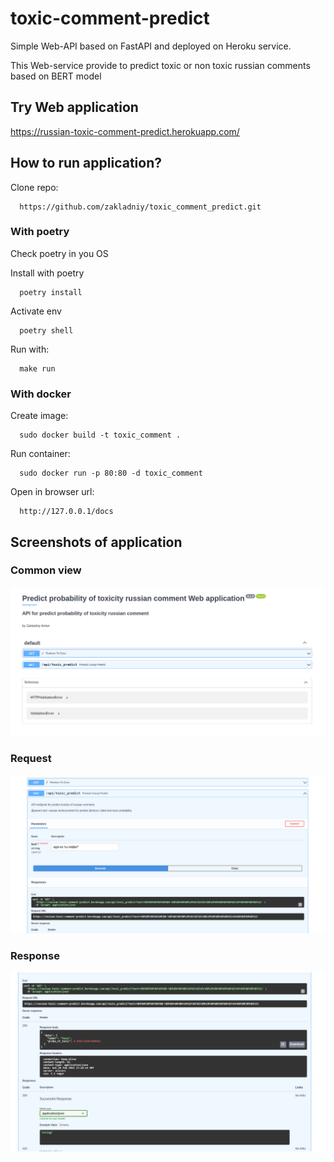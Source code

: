 # toxic-comment-predict

Simple Web-API based on FastAPI and deployed on Heroku service.

This Web-service provide to predict toxic or non toxic russian comments based on BERT model

## Try Web application
https://russian-toxic-comment-predict.herokuapp.com/


## How to run application?
Clone repo:
  ```console 
    https://github.com/zakladniy/toxic_comment_predict.git
  ```

### With poetry
Check poetry in you OS

Install with poetry
  ```console 
    poetry install
  ```

Activate env
  ```console 
    poetry shell
  ```

Run with:
  ```console 
    make run
  ```
### With docker

Create image:
  ```console 
    sudo docker build -t toxic_comment .
  ```
Run container:
  ```console 
    sudo docker run -p 80:80 -d toxic_comment
  ```
Open in browser url:
  ```console 
    http://127.0.0.1/docs
  ```

## Screenshots of application
### Common view
![](https://github.com/zakladniy/toxic_comment_predict/blob/main/screenshots/common_view_new.png)

### Request
![](https://github.com/zakladniy/toxic_comment_predict/blob/main/screenshots/request.png)

### Response
![](https://github.com/zakladniy/toxic_comment_predict/blob/main/screenshots/response.png)